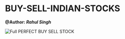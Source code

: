 # BUY-SELL-INDIAN-STOCKS
**@Author: *Rahul Singh***

![Full PERFECT BUY SELL STOCK](https://user-images.githubusercontent.com/57325166/98932839-e14e4780-2505-11eb-83fc-8e49130b258f.gif)
